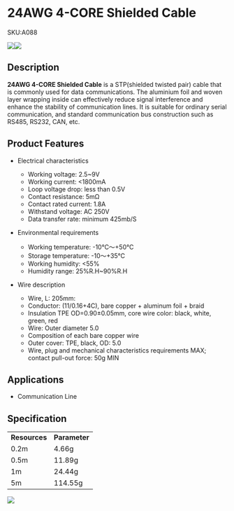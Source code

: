# 24AWG 4-CORE Shielded Cable

<el-tag effect="plain">SKU:A088</el-tag>

<div class="product_pic"><img src="assets/img/product_pics/accessory/24awg_cable/24awg_cable_01.webp"><img src="assets/img/product_pics/accessory/24awg_cable/24awg_cable_02.webp"></div>

## Description

**24AWG 4-CORE Shielded Cable** is a STP(shielded twisted pair) cable that is commonly used for data communications. The aluminium foil and woven layer wrapping inside can effectively reduce signal interference and enhance the stability of communication lines. It is suitable for ordinary serial communication, and standard communication bus construction such as RS485, RS232, CAN, etc.

## Product Features

- Electrical characteristics
    - Working voltage: 2.5~9V
    - Working current: <1800mA
    - Loop voltage drop: less than 0.5V
    - Contact resistance: 5mΩ
    - Contact rated current: 1.8A
    - Withstand voltage: AC 250V
    - Data transfer rate: minimum 425mb/S

- Environmental requirements	
    - Working temperature: -10℃～+50℃
    - Storage temperature: -10～+35℃
    - Working humidity: <55%
    - Humidity range: 25%R.H~90%R.H

- Wire description
    - Wire, L: 205mm:
    - Conductor: (11/0.16+4C), bare copper + aluminum foil + braid
    - Insulation TPE OD=0.90±0.05mm, core wire color: black, white, green, red
    - Wire: Outer diameter 5.0
    - Composition of each bare copper wire
    - Outer cover: TPE, black, OD: 5.0
    - Wire, plug and mechanical characteristics requirements MAX; contact pull-out force: 50g MIN


## Applications

- Communication Line

## Specification

<table>
   <tr style="font-weight:bold">
      <td>Resources</td>
      <td>Parameter</td>
   </tr>
   <tr>
      <td>0.2m</td>
      <td>4.66g</td>
   </tr>
   <tr>
      <td>0.5m</td>
      <td>11.89g</td>
   </tr>
   <tr>
      <td>1m</td>
      <td>24.44g</td>
   </tr>
   <tr>
      <td>5m</td>
      <td>114.55g</td>
   </tr>
</table>

<img src="assets/img/product_pics/accessory/24awg_cable/24awg_cable_03.webp">

<script>

   var purchase_link = 'https://m5stack.com/products/24awg-4-core-shielded-twisted-pair-cable';

   anchor_search(purchase_link);
   scrollFunc();

</script>